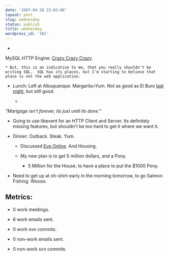 ```yaml
---
date: '2007-04-18 23:03:00'
layout: post
slug: wednesday
status: publish
title: wednesday
wordpress_id: '181'
---
```


  * 
MySQL HTTP Engine: [Crazy Crazy Crazy](http://krow.livejournal.com/507091.html).

    * But, this is an indication to me, that you really shouldn't be writing SQL.  SQL has its places, but I'm starting to believe that place is not the web application.




  * Lunch: Left at Albuquerque. Margarita=Yum. Not as good as El Buro [last night](http://blog.blowery.org/2007/04/18/tuesday/), but still good.

    * 
_"Marigage isn't forever, its just until its done."_






  * Going to use libevent for an HTTP Client and Server.  Its definitely missing features, but shouldn't be too hard to get it where we want it.



  * Dinner: Outback. Steak. Yum.

    * Discussed [Eve Online](http://www.eve-online.com/). And Housing.


    * My new plan is to get 5 million dollars, and a Pony.

      * 5 Million for the House, to have a place to put the $1000 Pony.



  * Need to get up at oh-shirt-early in the morning tomorrow, to go Salmon Fishing. Woooo.





## Metrics:






  * 0 work meetings.


  * 6 work emails sent.


  * 0 work svn commits.


  * 0 non-work emails sent.


  * 0 non-work svn commits.



